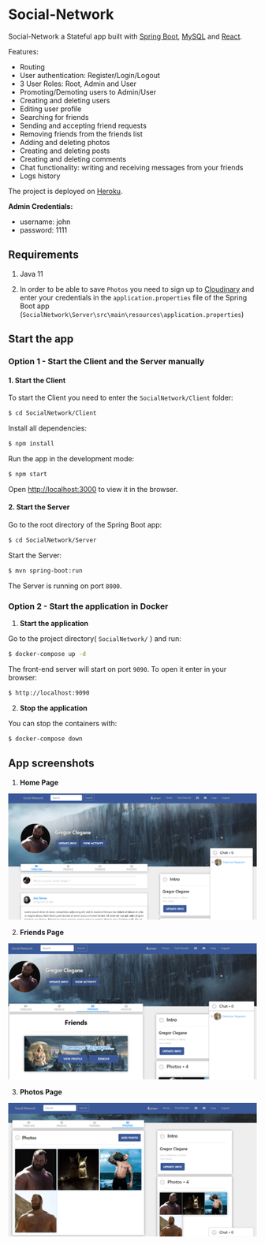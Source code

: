 # Social-Network

Social-Network a Stateful app built with [Spring Boot](http://spring.io/projects/spring-boot), [MySQL](https://www.mysql.com/) and [React](https://reactjs.org/).

Features:
- Routing
- User authentication: Register/Login/Logout
- 3 User Roles: Root, Admin and User
- Promoting/Demoting users to Admin/User
- Creating and deleting users
- Editing user profile
- Searching for friends
- Sending and accepting friend requests
- Removing friends from the friends list
- Adding and deleting photos
- Creating and deleting posts
- Creating and deleting comments
- Chat functionality: writing and receiving messages from your friends
- Logs history

The project is deployed on [Heroku](https://social-network-kl.herokuapp.com/).

**Admin Credentials:**
- username: john
- password: 1111

## Requirements

1. Java 11

2. In order to be able to save `Photos` you need to sign up to [Cloudinary](https://cloudinary.com/) and enter your credentials in the `application.properties` file of the Spring Boot app (`SocialNetwork\Server\src\main\resources\application.properties`)

## Start the app

### **Option 1 - Start the Client and the Server manually**

#### 1. Start the Client

To start the Client you need to enter the `SocialNetwork/Client` folder:

```bash
$ cd SocialNetwork/Client
```

Install all dependencies:

```bash
$ npm install
```

Run the app in the development mode:

```bash
$ npm start
```

Open [http://localhost:3000](http://localhost:3000) to view it in the browser.

#### 2. Start the Server

Go to the root directory of the Spring Boot app:

```bash
$ cd SocialNetwork/Server
```

Start the Server:

```bash
$ mvn spring-boot:run
```
The Server is running on port `8000`.


### **Option 2 - Start the application in Docker**

1. **Start the application**

Go to the project directory( `SocialNetwork/` ) and run:

```bash
$ docker-compose up -d
```

The front-end server will start on port `9090`. To open it enter in your browser:

```bash
$ http://localhost:9090
```
2. **Stop the application**

You can stop the containers with:

 ```bash 
 $ docker-compose down
 ```

## App screenshots

1. **Home Page**

 ![App Screenshot](readme-images/kl-social-network-home-gregor.PNG)

2. **Friends Page**

 ![App Screenshot](readme-images/kl-social-network-friends-gregor.PNG)

3. **Photos Page**

 ![App Screenshot](readme-images/kl-social-network-photos-gregor.PNG)